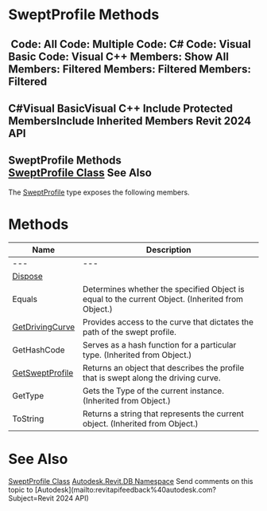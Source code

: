 # SweptProfile Methods

﻿
 Code: All Code: Multiple Code: C# Code: Visual Basic Code: Visual C++  Members: Show All Members: Filtered Members: Filtered Members: Filtered   
---  
C#Visual BasicVisual C++
Include Protected MembersInclude Inherited Members
Revit 2024 API  
---  
SweptProfile Methods  
[SweptProfile Class](360ebf77-0040-ff11-733e-289f4e66bd21.md "SweptProfile Class") See Also  
---  
The [SweptProfile](360ebf77-0040-ff11-733e-289f4e66bd21.md "SweptProfile Class") type exposes the following members.
# Methods
| Name | Description |
| --- | --- |
| --- | --- | --- |
| [Dispose](9618078f-c1f7-9121-1128-d066407c2340.md "Dispose Method") |
| Equals | Determines whether the specified Object is equal to the current Object. (Inherited from Object.) |
| [GetDrivingCurve](f77a5f4f-92ca-5224-6894-f62be990ce24.md "GetDrivingCurve Method") | Provides access to the curve that dictates the path of the swept profile. |
| GetHashCode | Serves as a hash function for a particular type.  (Inherited from Object.) |
| [GetSweptProfile](b09a4a81-a2b8-4d9b-9ac8-3b983ebb3115.md "GetSweptProfile Method") | Returns an object that describes the profile that is swept along the driving curve. |
| GetType | Gets the Type of the current instance. (Inherited from Object.) |
| ToString | Returns a string that represents the current object. (Inherited from Object.) |

# See Also
[SweptProfile Class](360ebf77-0040-ff11-733e-289f4e66bd21.md "SweptProfile Class")
[Autodesk.Revit.DB Namespace](87546ba7-461b-c646-cbb1-2cb8f5bff8b2.md "Autodesk.Revit.DB Namespace")
Send comments on this topic to [Autodesk](mailto:revitapifeedback%40autodesk.com?Subject=Revit 2024 API)